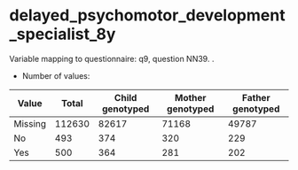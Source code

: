 # delayed_psychomotor_development_specialist_8y
Variable mapping to questionnaire: q9, question NN39.
.
- Number of values:

| Value | Total | Child genotyped | Mother genotyped | Father genotyped |
| ----- | ----- | --------------- | ---------------- | ---------------- |
| Missing | 112630 | 82617 | 71168 | 49787 |
| No | 493 | 374 | 320 |229 |
| Yes | 500 | 364 | 281 |202 |



